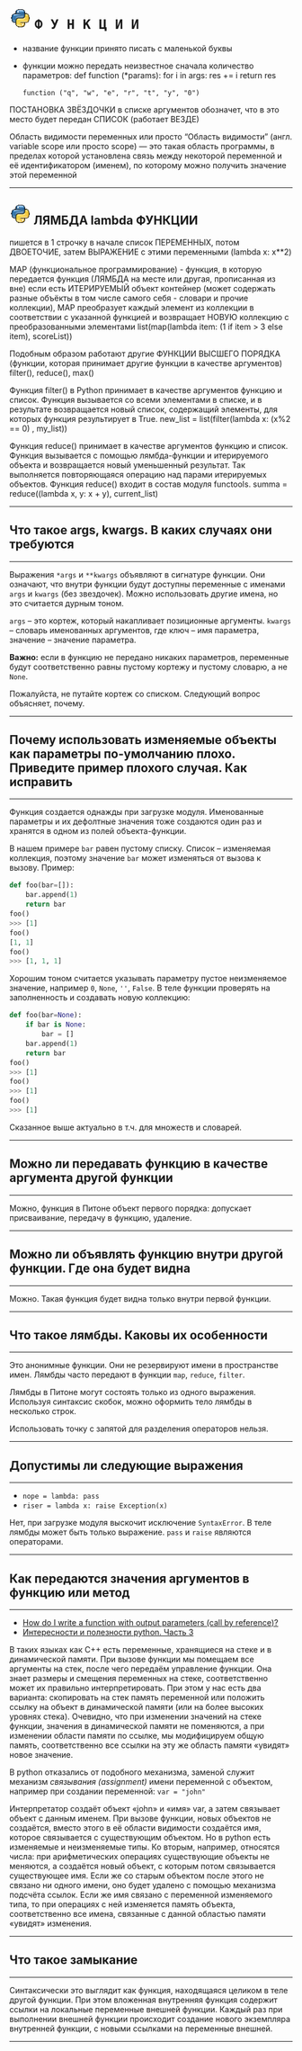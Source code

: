 ![заголовок](pthn.png) **`Ф У Н К Ц И И`**
==========================

- название функции принято писать с маленькой буквы
- функции можно передать неизвестное сначала количество параметров:
      def function (*params):
          for i in args:
              res += i
      return res

      function ("q", "w", "e", "r", "t", "y", "0")
ПОСТАНОВКА ЗВЁЗДОЧКИ в списке аргументов обозначет, что в это место будет передан СПИСОК (работает ВЕЗДЕ)

Область видимости переменных или просто “Область видимости” (англ. variable scope или просто scope) — 
это такая область программы, в пределах которой установлена связь между некоторой переменной и её 
идентификатором (именем), по которому можно получить значение этой переменной

-----------------------------
![заголовок](pthn.png) ЛЯМБДА lambda ФУНКЦИИ
-----------------------------

пишется в 1 строчку
в начале список ПЕРЕМЕННЫХ, потом ДВОЕТОЧИЕ, затем ВЫРАЖЕНИЕ с этими переменными
(lambda x: x**2)

МАР (функциональное программирование) - функция, в которую передается функция (ЛЯМБДА на месте 
или другая, прописанная из вне)
если есть ИТЕРИРУЕМЫЙ объект контейнер (может содержать разные объёкты в том числе 
самого себя - словари и прочие коллекции), МАР преобразует каждый элемент из коллекции
в соответствии с указанной функцией и возвращает НОВУЮ коллекцию с преобразованными элементами
list(map(lambda item: (1 if item > 3 else item), scoreList))

Подобным образом работают другие ФУНКЦИИ ВЫСШЕГО ПОРЯДКА (функции, которая принимает другие 
функции в качестве аргументов) filter(), reduce(), max()

Функция filter() в Python принимает в качестве аргументов функцию и список.
Функция вызывается со всеми элементами в списке, и в результате возвращается новый 
список, содержащий элементы, для которых функция результирует в True.
new_list = list(filter(lambda x: (x%2 == 0) , my_list))

Функция reduce() принимает в качестве аргументов функцию и список. Функция вызывается 
с помощью лямбда-функции и итерируемого объекта  и возвращается новый уменьшенный результат. 
Так выполняется повторяющаяся операцию над парами итерируемых объектов. 
Функция reduce() входит в состав модуля functools.
summa = reduce((lambda x, y: x + y), current_list)

-----------------
## Что такое args, kwargs. В каких случаях они требуются
-----------------
Выражения `*args` и `**kwargs` объявляют в сигнатуре функции. Они означают, что внутри функции будут доступны переменные с именами `args` и `kwargs` (без звездочек). Можно использовать другие имена, но это считается дурным тоном.

`args` – это кортеж, который накапливает позиционные аргументы. `kwargs` – словарь именованных аргументов, где ключ – имя параметра, значение – значение параметра.

**Важно:** если в функцию не передано никаких параметров, переменные будут соответственно равны пустому кортежу и пустому словарю, а не `None`.

Пожалуйста, не путайте кортеж со списком. Следующий вопрос объясняет, почему.

-----------------
## Почему использовать изменяемые объекты как параметры по-умолчанию плохо. Приведите пример плохого случая. Как исправить
-----------------

Функция создается однажды при загрузке модуля. Именованные параметры и их дефолтные значения тоже создаются один раз и хранятся в одном из полей объекта-функции.

В нашем примере `bar` равен пустому списку. Список – изменяемая коллекция, поэтому значение `bar` может изменяться от вызова к вызову. Пример:

```python
def foo(bar=[]):
    bar.append(1)
    return bar
foo()
>>> [1]
foo()
[1, 1]
foo()
>>> [1, 1, 1]
```

Хорошим тоном считается указывать параметру пустое неизменяемое значение, например `0`, `None`, `''`, `False`. В теле функции проверять на заполненность и создавать новую коллекцию:

```python
def foo(bar=None):
    if bar is None:
        bar = []
    bar.append(1)
    return bar
foo()
>>> [1]
foo()
>>> [1]
foo()
>>> [1]
```

Сказанное выше актуально в т.ч. для множеств и словарей.

-----------------
## Можно ли передавать функцию в качестве аргумента другой функции
-----------------

Можно, функция в Питоне объект первого порядка: допускает присваивание, передачу в функцию, удаление.

-----------------
## Можно ли объявлять функцию внутри другой функции. Где она будет видна
-----------------

Можно. Такая функция будет видна только внутри первой функции.

-----------------
## Что такое лямбды. Каковы их особенности
-----------------

Это анонимные функции. Они не резервируют имени в пространстве имен. Лямбды
часто передают в функции `map`, `reduce`, `filter`.

Лямбды в Питоне могут состоять только из одного выражения. Используя синтаксис
скобок, можно оформить тело лямбды в несколько строк.

Использовать точку с запятой для разделения операторов нельзя.

-----------------
## Допустимы ли следующие выражения
-----------------

- `nope = lambda: pass`
- `riser = lambda x: raise Exception(x)`

Нет, при загрузке модуля выскочит исключение `SyntaxError`. В теле лямбды может
быть только выражение. `pass` и `raise` являются операторами.

-----------------
## Как передаются значения аргументов в функцию или метод
-----------------

- [How do I write a function with output parameters (call by reference)?](https://docs.python.org/3/faq/programming.html#how-do-i-write-a-function-with-output-parameters-call-by-reference)
- [Интересности и полезности python. Часть 3](https://habr.com/ru/post/422951/)

В таких языках как C++ есть переменные, хранящиеся на стеке и в динамической памяти. При вызове функции мы помещаем все аргументы на стек, после чего передаём управление функции. Она знает размеры и смещения переменных на стеке, соответственно может их правильно интерпретировать.
При этом у нас есть два варианта: скопировать на стек память переменной или положить ссылку на объект в динамической памяти (или на более высоких уровнях стека).
Очевидно, что при изменении значений на стеке функции, значения в динамической памяти не поменяются, а при изменении области памяти по ссылке, мы модифицируем общую память, соответственно все ссылки на эту же область памяти «увидят» новое значение.

В python отказались от подобного механизма, заменой служит механизм *связывания (assignment)* имени переменной с объектом, например при создании переменной:
`var = "john"`

Интерпретатор создаёт объект «john» и «имя» var, а затем связывает объект с данным именем.
При вызове функции, новых объектов не создаётся, вместо этого в её области видимости создаётся имя, которое связывается с существующим объектом.
Но в python есть изменяемые и неизменяемые типы. Ко вторым, например, относятся числа: при арифметических операциях существующие объекты не меняются, а создаётся новый объект, с которым потом связывается существующее имя. Если же со старым объектом после этого не связано ни одного имени, оно будет удалено с помощью механизма подсчёта ссылок.
Если же имя связано с переменной изменяемого типа, то при операциях с ней изменяется память объекта, соответственно все имена, связанные с данной областью памяти «увидят» изменения.

-----------------
## Что такое замыкание
-----------------

Синтаксически это выглядит как функция, находящаяся целиком в теле другой функции. При этом вложенная внутренняя функция содержит ссылки на локальные переменные внешней функции. Каждый раз при выполнении внешней функции происходит создание нового экземпляра внутренней функции, с новыми ссылками на переменные внешней.

-----------------
